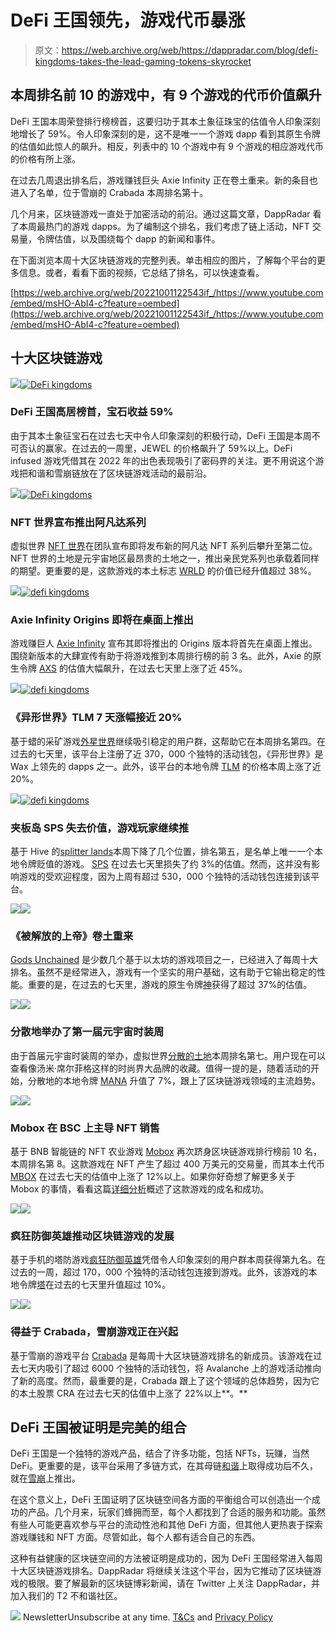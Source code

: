 # DeFi 王国领先，游戏代币暴涨

> 原文：<https://web.archive.org/web/https://dappradar.com/blog/defi-kingdoms-takes-the-lead-gaming-tokens-skyrocket>

## 本周排名前 10 的游戏中，有 9 个游戏的代币价值飙升

DeFi 王国本周荣登排行榜榜首，这要归功于其本土象征珠宝的估值令人印象深刻地增长了 59%。令人印象深刻的是，这不是唯一一个游戏 dapp 看到其原生令牌的估值如此惊人的飙升。相反，列表中的 10 个游戏中有 9 个游戏的相应游戏代币的价格有所上涨。

在过去几周退出排名后，游戏赚钱巨头 Axie Infinity 正在卷土重来。新的条目也进入了名单，位于雪崩的 Crabada 本周排名第十。

几个月来，区块链游戏一直处于加密活动的前沿。通过这篇文章，DappRadar 看了本周最热门的游戏 dapps。为了编制这个排名，我们考虑了链上活动，NFT 交易量，令牌估值，以及围绕每个 dapp 的新闻和事件。

在下面浏览本周十大区块链游戏的完整列表。单击相应的图片，了解每个平台的更多信息。或者，看看下面的视频，它总结了排名，可以快速查看。

[https://web.archive.org/web/20221001122543if_/https://www.youtube.com/embed/msHO-AbI4-c?feature=oembed](https://web.archive.org/web/20221001122543if_/https://www.youtube.com/embed/msHO-AbI4-c?feature=oembed)

## 十大区块链游戏

[](https://web.archive.org/web/20221001122543/https://dappradar.com/harmony/games/defi-kingdoms)[![](img/30c90efd1a6789fd24f8083229b998ec.png)<picture>![DeFi kingdoms](img/d981ca8153cb9b93c8ef19087b5049b1.png)</picture>](https://web.archive.org/web/20221001122543/https://dappradar.com/harmony/games/defi-kingdoms)

### DeFi 王国高居榜首，宝石收益 59%

由于其本土象征宝石在过去七天中令人印象深刻的积极行动，DeFi 王国是本周不可否认的赢家。在过去的一周里，JEWEL 的价格飙升了 59%以上。DeFi infused 游戏凭借其在 2022 年的出色表现吸引了密码界的关注。更不用说这个游戏把和谐和雪崩链放在了区块链游戏活动的最前沿。

[](https://web.archive.org/web/20221001122543/https://dappradar.com/ethereum/games/nft-worlds)[![](img/30c90efd1a6789fd24f8083229b998ec.png)<picture>![DeFi kingdoms](img/debf5623eac744b1190aa78bd0ec58b7.png)</picture>](https://web.archive.org/web/20221001122543/https://dappradar.com/ethereum/games/nft-worlds)

### NFT 世界宣布推出阿凡达系列

虚拟世界 [NFT 世界](https://web.archive.org/web/20221001122543/https://dappradar.com/ethereum/games/nft-worlds)在团队宣布即将发布新的阿凡达 NFT 系列后攀升至第二位。NFT 世界的土地是元宇宙地区最昂贵的土地之一，推出亲民党系列也承载着同样的期望。更重要的是，这款游戏的本土标志 [WRLD](https://web.archive.org/web/20221001122543/https://dappradar.com/hub/token/eth/WRLD?from=0xd5d86fc8d5c0ea1ac1ac5dfab6e529c9967a45e9) 的价值已经升值超过 38%。

[](https://web.archive.org/web/20221001122543/https://dappradar.com/ronin/games/axie-infinity)[![](img/30c90efd1a6789fd24f8083229b998ec.png)<picture>![defi kingdoms](img/404299642cd5499360177ba6b20034d0.png)</picture>](https://web.archive.org/web/20221001122543/https://dappradar.com/ronin/games/axie-infinity)

### Axie Infinity Origins 即将在桌面上推出

游戏赚巨人 [Axie Infinity](https://web.archive.org/web/20221001122543/https://dappradar.com/ronin/games/axie-infinity) 宣布其即将推出的 Origins 版本将首先在桌面上推出。围绕新版本的大肆宣传有助于将游戏推到本周排行榜的前 3 名。此外，Axie 的原生令牌 [AXS](https://web.archive.org/web/20221001122543/https://dappradar.com/hub/token/eth/AXS?from=0xbb0e17ef65f82ab018d8edd776e8dd940327b28b) 的估值大幅飙升，在过去七天里上涨了近 45%。

[](https://web.archive.org/web/20221001122543/https://dappradar.com/multichain/games/alien-worlds)[![](img/30c90efd1a6789fd24f8083229b998ec.png)<picture>![defi kingdoms](img/636bf48d12dacd7ca92ad91315b045cb.png)</picture>](https://web.archive.org/web/20221001122543/https://dappradar.com/multichain/games/alien-worlds)

### 《异形世界》TLM 7 天涨幅接近 20%

基于蜡的采矿游戏[外星世界](https://web.archive.org/web/20221001122543/https://dappradar.com/multichain/games/alien-worlds)继续吸引稳定的用户群，这帮助它在本周排名第四。在过去的七天里，该平台上注册了近 370，000 个独特的活动钱包，《异形世界》是 Wax 上领先的 dapps 之一。此外，该平台的本地令牌 [TLM](https://web.archive.org/web/20221001122543/https://dappradar.com/hub/token/bsc/TLM?from=0x2222227e22102fe3322098e4cbfe18cfebd57c95) 的价格本周上涨了近 20%。

[](https://web.archive.org/web/20221001122543/https://dappradar.com/hive/games/splinterlands)[![](img/30c90efd1a6789fd24f8083229b998ec.png)<picture>![defi kingdoms](img/c8a4645a8952110e1045f84ef94ddcca.png)</picture>](https://web.archive.org/web/20221001122543/https://dappradar.com/hive/games/splinterlands)

### 夹板岛 SPS 失去价值，游戏玩家继续推

基于 Hive 的[splitter lands](https://web.archive.org/web/20221001122543/https://dappradar.com/hive/games/splinterlands)本周下降了几个位置，排名第五，是名单上唯一一个本地令牌贬值的游戏。 [SPS](https://web.archive.org/web/20221001122543/https://dappradar.com/hub/token/bsc/SPS?from=0x1633b7157e7638c4d6593436111bf125ee74703f) 在过去七天里损失了约 3%的估值。然而，这并没有影响游戏的受欢迎程度，因为上周有超过 530，000 个独特的活动钱包连接到该平台。

[](https://web.archive.org/web/20221001122543/https://dappradar.com/ethereum/games/gods-unchained)[![](img/30c90efd1a6789fd24f8083229b998ec.png)<picture>![](img/4319ab3eb619b3e40a54932e7977531e.png)</picture>](https://web.archive.org/web/20221001122543/https://dappradar.com/ethereum/games/gods-unchained)

### 《被解放的上帝》卷土重来

[Gods Unchained](https://web.archive.org/web/20221001122543/https://dappradar.com/ethereum/games/gods-unchained) 是少数几个基于以太坊的游戏项目之一，已经进入了每周十大排名。虽然不是经常进入，游戏有一个坚实的用户基础，这有助于它输出稳定的性能。重要的是，在过去的七天里，游戏的原生令牌[神](https://web.archive.org/web/20221001122543/https://dappradar.com/hub/token/eth/GODS?from=0xccc8cb5229b0ac8069c51fd58367fd1e622afd97)获得了超过 37%的估值。

[](https://web.archive.org/web/20221001122543/https://dappradar.com/ethereum/marketplaces/decentraland)[![](img/30c90efd1a6789fd24f8083229b998ec.png)<picture>![](img/4925438df2ed7d7d9ce3cfe4d704abde.png)</picture>](https://web.archive.org/web/20221001122543/https://dappradar.com/ethereum/marketplaces/decentraland)

### 分散地举办了第一届元宇宙时装周

由于首届元宇宙时装周的举办，虚拟世界[分散的土地](https://web.archive.org/web/20221001122543/https://dappradar.com/ethereum/marketplaces/decentraland)本周排名第七。用户现在可以查看像汤米·席尔菲格这样的时尚界大品牌的收藏。值得一提的是，随着活动的开始，分散地的本地令牌 [MANA](https://web.archive.org/web/20221001122543/https://dappradar.com/hub/token/eth/MANA?from=0x0f5d2fb29fb7d3cfee444a200298f468908cc942) 升值了 7%，跟上了区块链游戏领域的主流趋势。

[](https://web.archive.org/web/20221001122543/https://dappradar.com/binance-smart-chain/games/mobox-nft-farmer)[![](img/30c90efd1a6789fd24f8083229b998ec.png)<picture>![](img/7000af4cab6d439dda245cfb74f5afe0.png)</picture>](https://web.archive.org/web/20221001122543/https://dappradar.com/binance-smart-chain/games/mobox-nft-farmer)

### Mobox 在 BSC 上主导 NFT 销售

基于 BNB 智能链的 NFT 农业游戏 [Mobox](https://web.archive.org/web/20221001122543/https://dappradar.com/binance-smart-chain/games/mobox-nft-farmer) 再次跻身区块链游戏排行榜前 10 名，本周排名第 8。这款游戏在 NFT 产生了超过 400 万美元的交易量，而其本土代币 [MBOX](https://web.archive.org/web/20221001122543/https://dappradar.com/hub/token/bsc/MBOX?from=0x3203c9e46ca618c8c1ce5dc67e7e9d75f5da2377) 在过去七天的估值中上涨了 12%以上。如果你好奇想了解更多关于 Mobox 的事情，看看这篇[详细分析](https://web.archive.org/web/20221001122543/https://dappradar.com/blog/the-incredible-rise-of-mobox-nft-farmer)概述了这款游戏的成名和成功。

[](https://web.archive.org/web/20221001122543/https://dappradar.com/ethereum/games/crazy-defense-heroes)[![](img/30c90efd1a6789fd24f8083229b998ec.png)<picture>![](img/430dba9de16ff239cb7c751334685a37.png)</picture>](https://web.archive.org/web/20221001122543/https://dappradar.com/ethereum/games/crazy-defense-heroes)

### 疯狂防御英雄推动区块链游戏的发展

基于手机的塔防游戏[疯狂防御英雄](https://web.archive.org/web/20221001122543/https://dappradar.com/ethereum/games/crazy-defense-heroes)凭借令人印象深刻的用户群本周获得第九名。在过去的一周，超过 170，000 个独特的活动钱包连接到游戏。此外，该游戏的本地令牌[塔](https://web.archive.org/web/20221001122543/https://dappradar.com/hub/token/eth/TOWER?from=0x1c9922314ed1415c95b9fd453c3818fd41867d0b)在过去的七天里升值超过 10%。

[](https://web.archive.org/web/20221001122543/https://dappradar.com/avalanche/games/crabada)[![](img/30c90efd1a6789fd24f8083229b998ec.png)<picture>![](img/57e07f2903ec80e0a210ebcbf9f7e719.png)</picture>](https://web.archive.org/web/20221001122543/https://dappradar.com/avalanche/games/crabada)

### 得益于 Crabada，雪崩游戏正在兴起

基于雪崩的游戏平台 [Crabada](https://web.archive.org/web/20221001122543/https://dappradar.com/avalanche/games/crabada) 是每周十大区块链游戏排名的新成员。该游戏在过去七天内吸引了超过 6000 个独特的活动钱包，将 Avalanche 上的游戏活动推向了新的高度。然而，最重要的是，Crabada 跟上了这个领域的总体趋势，因为它的本土股票 CRA 在过去七天的估值中上涨了 22%以上**。**

## DeFi 王国被证明是完美的组合

DeFi 王国是一个独特的游戏产品，结合了许多功能，包括 NFTs，玩赚，当然 DeFi。更重要的是，该平台采用了多链方式，在其母链[和谐](https://web.archive.org/web/20221001122543/https://dappradar.com/rankings/protocol/harmony)上取得成功后不久，就在[雪崩](https://web.archive.org/web/20221001122543/https://dappradar.com/rankings/protocol/avalanche)上推出。

在这个意义上，DeFi 王国证明了区块链空间各方面的平衡组合可以创造出一个成功的产品。几个月来，玩家们蜂拥而至，每个人都找到了合适的服务和功能。虽然有些人可能更喜欢参与平台的流动性池和其他 DeFi 方面，但其他人更热衷于探索游戏赚钱和 NFT 方面。尽管如此，每个人都有适合自己的东西。

这种有益健康的区块链空间的方法被证明是成功的，因为 DeFi 王国经常进入每周十大区块链游戏排名。DappRadar 将继续关注这个平台，因为它推动了区块链游戏的极限。要了解最新的区块链博彩新闻，请在 Twitter 上关注 DappRadar，并加入我们的 T2 不和谐社区。

![](img/6d5a4a2d609c56e1a5771717e54ba759.png) NewsletterUnsubscribe at any time. [T&Cs](https://web.archive.org/web/20221001122543/https://dappradar.com/terms) and [Privacy Policy](https://web.archive.org/web/20221001122543/https://dappradar.com/privacy-policy)